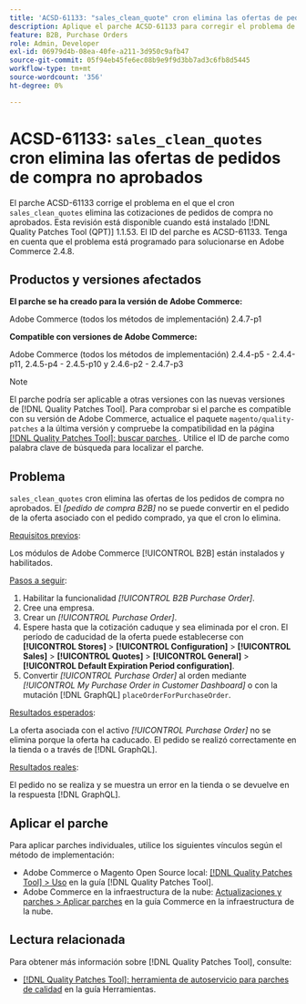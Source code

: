 ```yaml
---
title: 'ACSD-61133: "sales_clean_quote" cron elimina las ofertas de pedidos de compra no aprobados'
description: Aplique el parche ACSD-61133 para corregir el problema de Adobe Commerce en el que el cron sales_clean_quote elimina las ofertas de pedidos de compra no aprobados.
feature: B2B, Purchase Orders
role: Admin, Developer
exl-id: 06979d4b-08ea-40fe-a211-3d950c9afb47
source-git-commit: 05f94eb45fe6ec08b9e9f9d3bb7ad3c6fb8d5445
workflow-type: tm+mt
source-wordcount: '356'
ht-degree: 0%

---
```


# ACSD-61133: `sales_clean_quotes` cron elimina las ofertas de pedidos de compra no aprobados

El parche ACSD-61133 corrige el problema en el que el cron `sales_clean_quotes` elimina las cotizaciones de pedidos de compra no aprobados. Esta revisión está disponible cuando está instalado [!DNL Quality Patches Tool (QPT)] 1.1.53. El ID del parche es ACSD-61133. Tenga en cuenta que el problema está programado para solucionarse en Adobe Commerce 2.4.8.

## Productos y versiones afectados

**El parche se ha creado para la versión de Adobe Commerce:**

Adobe Commerce (todos los métodos de implementación) 2.4.7-p1

**Compatible con versiones de Adobe Commerce:**

Adobe Commerce (todos los métodos de implementación) 2.4.4-p5 - 2.4.4-p11, 2.4.5-p4 - 2.4.5-p10 y 2.4.6-p2 - 2.4.7-p3

>[!NOTE]
>
>El parche podría ser aplicable a otras versiones con las nuevas versiones de [!DNL Quality Patches Tool]. Para comprobar si el parche es compatible con su versión de Adobe Commerce, actualice el paquete `magento/quality-patches` a la última versión y compruebe la compatibilidad en la página [[!DNL Quality Patches Tool]: buscar parches ](https://experienceleague.adobe.com/tools/commerce-quality-patches/index.html). Utilice el ID de parche como palabra clave de búsqueda para localizar el parche.

## Problema

`sales_clean_quotes` cron elimina las ofertas de los pedidos de compra no aprobados. El *[pedido de compra B2B]* no se puede convertir en el pedido de la oferta asociado con el pedido comprado, ya que el cron lo elimina.

<u>Requisitos previos</u>:

Los módulos de Adobe Commerce [!UICONTROL B2B] están instalados y habilitados.

<u>Pasos a seguir</u>:

1. Habilitar la funcionalidad *[!UICONTROL B2B Purchase Order]*.
1. Cree una empresa.
1. Crear un *[!UICONTROL Purchase Order]*.
1. Espere hasta que la cotización caduque y sea eliminada por el cron. El período de caducidad de la oferta puede establecerse con **[!UICONTROL Stores]** > **[!UICONTROL Configuration]** > **[!UICONTROL Sales]** > **[!UICONTROL Quotes]** > **[!UICONTROL General]** > **[!UICONTROL Default Expiration Period configuration]**.
1. Convertir *[!UICONTROL Purchase Order]* al orden mediante *[!UICONTROL My Purchase Order in Customer Dashboard]* o con la mutación [!DNL GraphQL] `placeOrderForPurchaseOrder`.

<u>Resultados esperados</u>:

La oferta asociada con el activo *[!UICONTROL Purchase Order]* no se elimina porque la oferta ha caducado. El pedido se realizó correctamente en la tienda o a través de [!DNL GraphQL].

<u>Resultados reales</u>:

El pedido no se realiza y se muestra un error en la tienda o se devuelve en la respuesta [!DNL GraphQL].

## Aplicar el parche

Para aplicar parches individuales, utilice los siguientes vínculos según el método de implementación:

* Adobe Commerce o Magento Open Source local: [[!DNL Quality Patches Tool] > Uso](/help/tools/quality-patches-tool/usage.md) en la guía [!DNL Quality Patches Tool].
* Adobe Commerce en la infraestructura de la nube: [Actualizaciones y parches > Aplicar parches](https://experienceleague.adobe.com/docs/commerce-cloud-service/user-guide/develop/upgrade/apply-patches.html) en la guía Commerce en la infraestructura de la nube.

## Lectura relacionada

Para obtener más información sobre [!DNL Quality Patches Tool], consulte:

* [[!DNL Quality Patches Tool]: herramienta de autoservicio para parches de calidad](/help/tools/quality-patches-tool/quality-patches-tool-to-self-serve-quality-patches.md) en la guía Herramientas.

